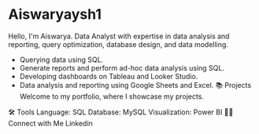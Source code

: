# Aiswaryaysh1

Hello, I'm Aiswarya. Data Analyst with expertise in data analysis and reporting, query optimization, database design, and data modelling.

+ Querying data using SQL.
+ Generate reports and perform ad-hoc data analysis using SQL.
+ Developing dashboards on Tableau and Looker Studio.
+ Data analysis and reporting using Google Sheets and Excel.
📚 Projects
Welcome to my portfolio, where I showcase my projects.

🛠️ Tools
Language: SQL
Database: MySQL
Visualization: Power BI
👋🏻 Connect with Me
Linkedin
